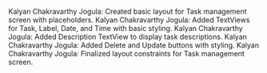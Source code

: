 Kalyan Chakravarthy Jogula: Created basic layout for Task management screen with placeholders.
Kalyan Chakravarthy Jogula: Added TextViews for Task, Label, Date, and Time with basic styling.
Kalyan Chakravarthy Jogula: Added Description TextView to display task descriptions.
Kalyan Chakravarthy Jogula: Added Delete and Update buttons with styling.
Kalyan Chakravarthy Jogula: Finalized layout constraints for Task management screen.
